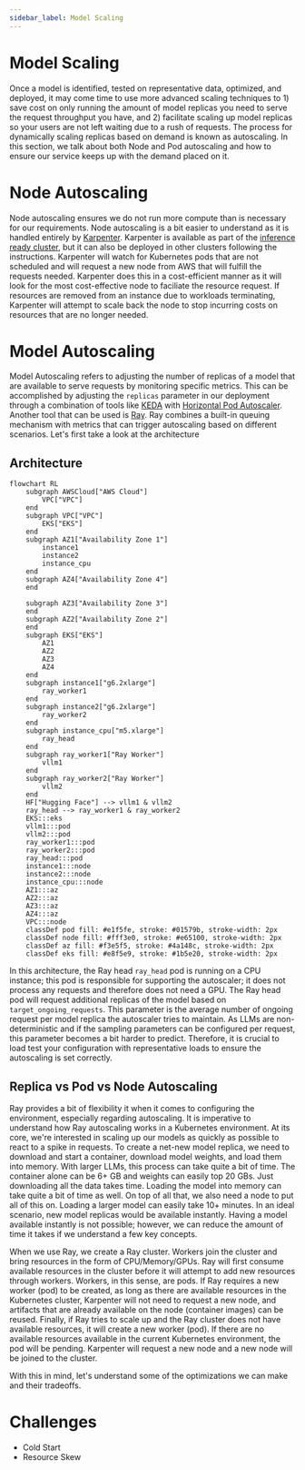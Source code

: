 ```yaml
---
sidebar_label: Model Scaling
---
```


# Model Scaling

Once a model is identified, tested on representative data, optimized, and deployed, it may come time to use more
advanced scaling techniques to 1) save cost on only running the amount of model replicas you need to serve the request
throughput you have, and 2) facilitate scaling up model replicas so your users are not left waiting due to a rush of
requests. The process for dynamically scaling replicas based on demand is known as autoscaling. In this section, we talk
about both Node and Pod autoscaling and how to ensure our service keeps up with the demand placed on it.

# Node Autoscaling

Node autoscaling ensures we do not run more compute than is necessary for our requirements. Node autoscaling is a bit
easier to understand as it is handled entirely by [Karpenter](https://karpenter.sh/). Karpenter is available as part of
the [inference ready cluster](#), but it can also be deployed in other clusters following the instructions. Karpenter
will watch for Kubernetes pods that are not scheduled and will request a new node from AWS that will fulfill the
requests needed. Karpenter does this in a cost-efficient manner as it will look for the most cost-effective node to
faciliate the resource request. If resources are removed from an instance due to workloads terminating, Karpenter will
attempt to scale back the node to stop incurring costs on resources that are no longer needed.

# Model Autoscaling

Model Autoscaling refers to adjusting the number of replicas of a model that are available to serve requests by
monitoring specific metrics. This can be accomplished by adjusting the `replicas` parameter in our deployment through a
combination of tools like [KEDA](https://keda.sh/)
with [Horizontal Pod Autoscaler](https://kubernetes.io/docs/tasks/run-application/horizontal-pod-autoscale/). Another
tool that can be used is [Ray](https://www.ray.io/). Ray combines a built-in queuing mechanism with metrics that can
trigger autoscaling based on different scenarios. Let's first take a look at the architecture

## Architecture

```mermaid
flowchart RL
    subgraph AWSCloud["AWS Cloud"]
        VPC["VPC"]
    end
    subgraph VPC["VPC"]
        EKS["EKS"]
    end
    subgraph AZ1["Availability Zone 1"]
        instance1
        instance2
        instance_cpu
    end
    subgraph AZ4["Availability Zone 4"]
    end

    subgraph AZ3["Availability Zone 3"]
    end
    subgraph AZ2["Availability Zone 2"]
    end
    subgraph EKS["EKS"]
        AZ1
        AZ2
        AZ3
        AZ4
    end
    subgraph instance1["g6.2xlarge"]
        ray_worker1
    end
    subgraph instance2["g6.2xlarge"]
        ray_worker2
    end
    subgraph instance_cpu["m5.xlarge"]
        ray_head
    end
    subgraph ray_worker1["Ray Worker"]
        vllm1
    end
    subgraph ray_worker2["Ray Worker"]
        vllm2
    end
    HF["Hugging Face"] --> vllm1 & vllm2
    ray_head --> ray_worker1 & ray_worker2
    EKS:::eks
    vllm1:::pod
    vllm2:::pod
    ray_worker1:::pod
    ray_worker2:::pod
    ray_head:::pod
    instance1:::node
    instance2:::node
    instance_cpu:::node
    AZ1:::az
    AZ2:::az
    AZ3:::az
    AZ4:::az
    VPC:::node
    classDef pod fill: #e1f5fe, stroke: #01579b, stroke-width: 2px
    classDef node fill: #fff3e0, stroke: #e65100, stroke-width: 2px
    classDef az fill: #f3e5f5, stroke: #4a148c, stroke-width: 2px
    classDef eks fill: #e8f5e9, stroke: #1b5e20, stroke-width: 2px
```

In this architecture, the Ray head `ray_head` pod is running on a CPU instance; this pod is responsible for supporting
the autoscaler; it does not process any requests and therefore does not need a GPU. The Ray head pod will request
additional replicas of the model based on `target_ongoing_requests`. This parameter is the average number of ongoing
request per model replica the autoscaler tries to maintain. As LLMs are non-deterministic and if the sampling parameters
can be configured per request, this parameter becomes a bit harder to predict. Therefore, it is crucial to load test
your configuration with representative loads to ensure the autoscaling is set correctly.

## Replica vs Pod vs Node Autoscaling

Ray provides a bit of flexibility it when it comes to configuring the environment, especially regarding autoscaling. It
is imperative to understand how Ray autoscaling works in a Kubernetes environment. At its core, we're interested in
scaling up our models as quickly as possible to react to a spike in requests. To create a net-new model replica, we need
to download and start a container, download model weights, and load them into memory. With larger LLMs, this process can
take quite a bit of time. The container alone can be 6+ GB and weights can easily top 20 GBs. Just downloading all the
data takes time. Loading the model into memory can take quite a bit of time as well. On top of all that, we also need a
node to put all of this on. Loading a larger model can easily take 10+ minutes. In an ideal scenario, new model replicas
would be available instantly. Having a model available instantly is not possible; however, we can reduce the amount of
time it takes if we understand a few key concepts.

When we use Ray, we create a Ray cluster. Workers join the cluster and bring resources in the form of CPU/Memory/GPUs.
Ray will first consume available resources in the cluster before it will attempt to add new resources through workers.
Workers, in this sense, are pods. If Ray requires a new worker (pod) to be created, as long as there are available
resources in the Kubernetes cluster, Karpenter will not need to request a new node, and artifacts that are already
available on the node (container images) can be reused. Finally, if Ray tries to scale up and the Ray cluster does not
have available resources, it will create a new worker (pod). If there are no available resources available in the
current Kubernetes environment, the pod will be pending. Karpenter will request a new node and a new node will be joined
to the cluster.

With this in mind, let's understand some of the optimizations we can make and their tradeoffs.



# Challenges

- Cold Start
- Resource Skew
